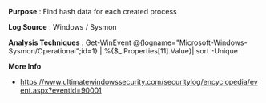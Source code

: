 **Purpose** : Find hash data for each created process

**Log Source** : Windows / Sysmon

**Analysis Techniques** : Get-WinEvent  @{logname="Microsoft-Windows-Sysmon/Operational";id=1} | %{$_.Properties[11].Value}| sort -Unique

**More Info** 
* https://www.ultimatewindowssecurity.com/securitylog/encyclopedia/event.aspx?eventid=90001
